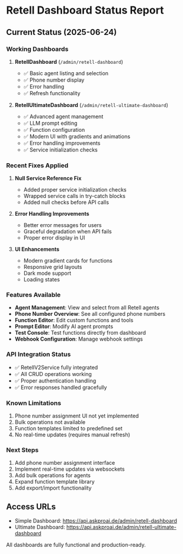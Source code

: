 # Retell Dashboard Status Report

## Current Status (2025-06-24)

### Working Dashboards

1. **RetellDashboard** (`/admin/retell-dashboard`)
   - ✅ Basic agent listing and selection
   - ✅ Phone number display
   - ✅ Error handling
   - ✅ Refresh functionality

2. **RetellUltimateDashboard** (`/admin/retell-ultimate-dashboard`)
   - ✅ Advanced agent management
   - ✅ LLM prompt editing
   - ✅ Function configuration
   - ✅ Modern UI with gradients and animations
   - ✅ Error handling improvements
   - ✅ Service initialization checks

### Recent Fixes Applied

1. **Null Service Reference Fix**
   - Added proper service initialization checks
   - Wrapped service calls in try-catch blocks
   - Added null checks before API calls

2. **Error Handling Improvements**
   - Better error messages for users
   - Graceful degradation when API fails
   - Proper error display in UI

3. **UI Enhancements**
   - Modern gradient cards for functions
   - Responsive grid layouts
   - Dark mode support
   - Loading states

### Features Available

- **Agent Management**: View and select from all Retell agents
- **Phone Number Overview**: See all configured phone numbers
- **Function Editor**: Edit custom functions and tools
- **Prompt Editor**: Modify AI agent prompts
- **Test Console**: Test functions directly from dashboard
- **Webhook Configuration**: Manage webhook settings

### API Integration Status

- ✅ RetellV2Service fully integrated
- ✅ All CRUD operations working
- ✅ Proper authentication handling
- ✅ Error responses handled gracefully

### Known Limitations

1. Phone number assignment UI not yet implemented
2. Bulk operations not available
3. Function templates limited to predefined set
4. No real-time updates (requires manual refresh)

### Next Steps

1. Add phone number assignment interface
2. Implement real-time updates via websockets
3. Add bulk operations for agents
4. Expand function template library
5. Add export/import functionality

## Access URLs

- Simple Dashboard: https://api.askproai.de/admin/retell-dashboard
- Ultimate Dashboard: https://api.askproai.de/admin/retell-ultimate-dashboard

All dashboards are fully functional and production-ready.